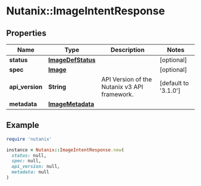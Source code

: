 # Nutanix::ImageIntentResponse

## Properties

| Name | Type | Description | Notes |
| ---- | ---- | ----------- | ----- |
| **status** | [**ImageDefStatus**](ImageDefStatus.md) |  | [optional] |
| **spec** | [**Image**](Image.md) |  | [optional] |
| **api_version** | **String** | API Version of the Nutanix v3 API framework. | [default to &#39;3.1.0&#39;] |
| **metadata** | [**ImageMetadata**](ImageMetadata.md) |  |  |

## Example

```ruby
require 'nutanix'

instance = Nutanix::ImageIntentResponse.new(
  status: null,
  spec: null,
  api_version: null,
  metadata: null
)
```

